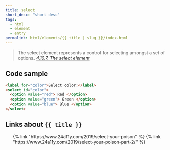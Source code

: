 ```yaml
---
title: select
short_desc: "short desc"
tags:
  - html
  - element
  - entry
permalink: html/elements/{{ title | slug }}/index.html
---
```


<blockquote>The select element represents a control for selecting amongst a set of options.
<cite><a href="https://www.w3.org/TR/html52/single-page.html#the-select-element">4.10.7. The select element</a></cite>
</blockquote>

<h2><span>Code sample</span></h2>

```html
<label for="color">Select color:</label>
<select id="color">
  <option value="red"> Red </option>
  <option value="green"> Green </option>
  <option value="blue"> Blue </option>
</select>
```

<h2><span>Links about <code>{{ title }}</code></span></h2>

<ol class="bookmarks">
  {% link "https://www.24a11y.com/2019/select-your-poison" %}
  {% link "https://www.24a11y.com/2019/select-your-poison-part-2/" %}
</ol>
